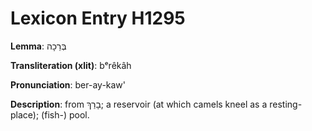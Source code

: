 # Lexicon Entry H1295

**Lemma**: בְּרֵכָה

**Transliteration (xlit)**: bᵉrêkâh

**Pronunciation**: ber-ay-kaw'

**Description**:
from בָרַךְ; a reservoir (at which camels kneel as a resting-place); (fish-) pool.
